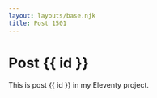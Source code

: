 ```yaml
---
layout: layouts/base.njk
title: Post 1501
---
```


# Post {{ id }}

This is post {{ id }} in my Eleventy project.

